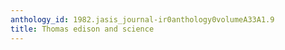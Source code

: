 ```yaml
---
anthology_id: 1982.jasis_journal-ir0anthology0volumeA33A1.9
title: Thomas edison and science
---
```

